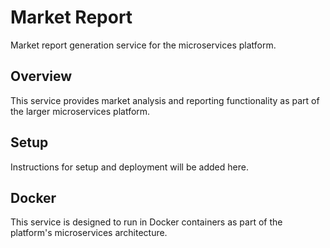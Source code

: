 # Market Report

Market report generation service for the microservices platform.

## Overview

This service provides market analysis and reporting functionality as part of the larger microservices platform.

## Setup

Instructions for setup and deployment will be added here.

## Docker

This service is designed to run in Docker containers as part of the platform's microservices architecture. 